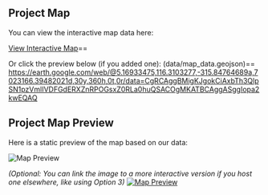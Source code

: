 ## Project Map

You can view the interactive map data here:

[View Interactive Map](data/map_data.geojson)== <mental-health-issues-percentage>

Or click the preview below (if you added one): (data/map_data.geojson)== <https://earth.google.com/web/@5.16933475,116.3103277,-315.84764689a,7023166.39482021d,30y,360h,0t,0r/data=CgRCAggBMigKJgokCiAxbTh3QlpSN1pzVmlIVDFGdERXZnRPOGsxZ0RLa0huQSACOgMKATBCAggASggIopa2kwEQAQ>


## Project Map Preview

Here is a static preview of the map based on our data:

![Map Preview](images/map_snapshot.png)

*(Optional: You can link the image to a more interactive version if you host one elsewhere, like using Option 3)*
[![Map Preview](images/map_snapshot.png)](https://your-username.github.io/your-repo/map.html)
